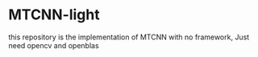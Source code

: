 # MTCNN-light
this repository is the implementation of MTCNN with no framework,  Just need opencv and openblas
